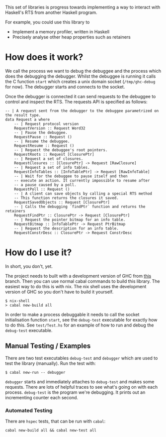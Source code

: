This set of libraries is progress towards implementing a way to interact
with Haskell's RTS from another Haskell program.

For example, you could use this library to
* Implement a memory profiler, written in Haskell
* Precisely analyse other heap properties such as retainers

# How does it work?

We call the process we want to debug the debuggee and the process which does
the debugging the debugger.
Whilst the debuggee is
running it calls the C function `start` which creates a unix domain socket (`/tmp/ghc-debug` for now). The debugger starts and connects to the socket.

Once the debugger is connected it can send requests to the debuggee to control
and inspect the RTS. The requests API is specified as follows:

```
-- | A request sent from the debugger to the debuggee parametrized on the result type.
data Request a where
    -- | Request protocol version
    RequestVersion :: Request Word32
    -- | Pause the debuggee.
    RequestPause :: Request ()
    -- | Resume the debuggee.
    RequestResume :: Request ()
    -- | Request the debuggee's root pointers.
    RequestRoots :: Request [ClosurePtr]
    -- | Request a set of closures.
    RequestClosures :: [ClosurePtr] -> Request [RawClosure]
    -- | Request a set of info tables.
    RequestInfoTables :: [InfoTablePtr] -> Request [RawInfoTable]
    -- | Wait for the debuggee to pause itself and then
    -- execute an action. It currently impossible to resume after
    -- a pause caused by a poll.
    RequestPoll :: Request ()
    -- | A client can save objects by calling a special RTS method
    -- This function returns the closures it saved.
    RequestSavedObjects :: Request [ClosurePtr]
    -- | Calls the debugging `findPtr` function and returns the retainers
    RequestFindPtr :: ClosurePtr -> Request [ClosurePtr]
    -- | Request the pointer bitmap for an info table.
    RequestBitmap :: InfoTablePtr -> Request PtrBitmap
    -- | Request the description for an info table.
    RequestConstrDesc :: ClosurePtr -> Request ConstrDesc
```

# How do I use it?

In short, you don't, yet.

The project needs to built with a development version of GHC from
[this](https://gitlab.haskell.org/ghc/ghc/tree/wip/ghc-debug) branch. Then you
can use normal cabal commands to build this library. The easiest way to do this
is with nix. The nix shell uses the development version of GHC so you don't have to build it yourself.

```
$ nix-shell
> cabal new-build all
```

In order to make a process debuggable it needs to call the socket initialisation
function `start`, see the `debug-test` executable for exactly how to do this.
See `test/Test.hs` for an example of how to run and debug the `debug-test`
executable.

## Manual Testing / Examples

There are two test executables `debug-test` and `debugger` which are used to
test the library (manually). Run the test with:

```
$ cabal new-run -- debugger
```

`debugger` starts and immediately attaches to `debug-test` and makes some
requests.  There are lots of helpful traces to see what's going on with each
process. `debug-test` is the program we're debugging. It prints out an
incrementing counter each second.

### Automated Testing

There are `hspec` tests, that can be run with `cabal`:

```
cabal new-build all && cabal new-test all
```
